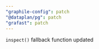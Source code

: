 ```yaml
---
"graphile-config": patch
"@dataplan/pg": patch
"grafast": patch
---
```


`inspect()` fallback function updated
